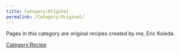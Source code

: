 ```yaml
---
title: Category:Original
permalink: /Category:Original/
---
```


Pages in this category are original recipes created by me, Eric Koleda.

[Category:Recipe](/Category:Recipe "wikilink")